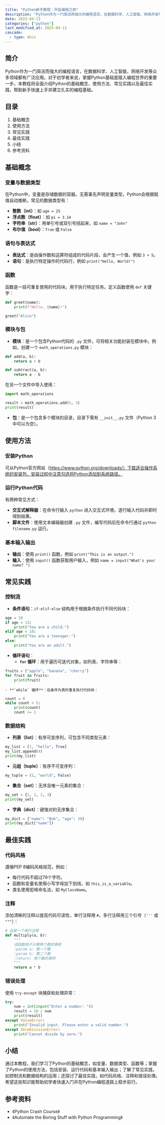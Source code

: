 ```yaml
---
title: "Python新手教程：开启编程之旅"
description: "Python作为一门简洁而强大的编程语言，在数据科学、人工智能、网络开发等众多领域都有广泛应用。对于初学者来说，掌握Python基础是踏入编程世界的重要一步。本教程将全面介绍Python的基础概念、使用方法、常见实践以及最佳实践，帮助新手快速上手并建立扎实的编程基础。"
date: 2025-04-13
categories: ["python"]
last_modified_at: 2025-04-13
cascade:
  - type: docs
---
```



## 简介
Python作为一门简洁而强大的编程语言，在数据科学、人工智能、网络开发等众多领域都有广泛应用。对于初学者来说，掌握Python基础是踏入编程世界的重要一步。本教程将全面介绍Python的基础概念、使用方法、常见实践以及最佳实践，帮助新手快速上手并建立扎实的编程基础。

<!-- more -->
## 目录
1. 基础概念
2. 使用方法
3. 常见实践
4. 最佳实践
5. 小结
6. 参考资料

## 基础概念
### 变量与数据类型
在Python中，变量是存储数据的容器。无需事先声明变量类型，Python会根据赋值自动推断。常见的数据类型有：
- **整数（int）**：如 `age = 25`
- **浮点数（float）**：如 `pi = 3.14`
- **字符串（str）**：用单引号或双引号括起来，如 `name = "John"`
- **布尔值（bool）**：`True` 或 `False`

### 语句与表达式
- **表达式**：是由操作数和运算符组成的代码片段，会产生一个值，例如 `3 + 5`。
- **语句**：是执行特定操作的代码行，例如 `print("Hello, World!")`

### 函数
函数是一段可重复使用的代码块，用于执行特定任务。定义函数使用 `def` 关键字：
```python
def greet(name):
    print(f"Hello, {name}!")

greet("Alice")
```

### 模块与包
- **模块**：是一个包含Python代码的 `.py` 文件，可将相关功能封装在模块中。例如，创建一个 `math_operations.py` 模块：
```python
def add(a, b):
    return a + b

def subtract(a, b):
    return a - b
```
在另一个文件中导入使用：
```python
import math_operations

result = math_operations.add(5, 3)
print(result)  
```
- **包**：是一个包含多个模块的目录，目录下需有 `__init__.py` 文件（Python 3 中可以为空）。

## 使用方法
### 安装Python
可从Python官方网站（https://www.python.org/downloads/）下载适合操作系统的安装包，安装过程中注意勾选将Python添加到系统路径。

### 运行Python代码
有两种常见方式：
- **交互式解释器**：在命令行输入 `python` 进入交互式环境，逐行输入代码并即时得到结果。
- **脚本文件**：使用文本编辑器创建 `.py` 文件，编写代码后在命令行通过 `python filename.py` 运行。

### 基本输入输出
- **输出**：使用 `print()` 函数，例如 `print("This is an output.")`
- **输入**：使用 `input()` 函数获取用户输入，例如 `name = input("What's your name? ")`

## 常见实践
### 控制流
- **条件语句**：`if-elif-else` 结构用于根据条件执行不同代码块：
```python
age = 18
if age < 13:
    print("You are a child.")
elif age < 18:
    print("You are a teenager.")
else:
    print("You are an adult.")
```
- **循环语句**：
    - **`for` 循环**：用于遍历可迭代对象，如列表、字符串等：
```python
fruits = ["apple", "banana", "cherry"]
for fruit in fruits:
    print(fruit)
```
    - **`while` 循环**：在条件为真时重复执行代码块：
```python
count = 0
while count < 5:
    print(count)
    count += 1
```

### 数据结构
- **列表（list）**：有序可变序列，可包含不同类型元素：
```python
my_list = [1, "hello", True]
my_list.append(4)
print(my_list)  
```
- **元组（tuple）**：有序不可变序列：
```python
my_tuple = (1, "world", False)
```
- **集合（set）**：无序且唯一元素的集合：
```python
my_set = {1, 2, 2, 3}
print(my_set)  
```
- **字典（dict）**：键值对的无序集合：
```python
my_dict = {"name": "Bob", "age": 30}
print(my_dict["name"])  
```

## 最佳实践
### 代码风格
遵循PEP 8编码风格规范，例如：
- 每行代码不超过79个字符。
- 函数和变量名使用小写字母加下划线，如 `this_is_a_variable`。
- 类名使用驼峰命名法，如 `MyClassName`。

### 注释
添加清晰的注释以提高代码可读性，单行注释用 `#`，多行注释用三个引号（`'''` 或 `"""`）：
```python
# 这是一个单行注释
def multiply(a, b):
    """
    该函数用于计算两个数的乘积
    :param a: 第一个数
    :param b: 第二个数
    :return: 两个数的乘积
    """
    return a * b
```

### 错误处理
使用 `try-except` 块捕获和处理异常：
```python
try:
    num = int(input("Enter a number: "))
    result = 10 / num
    print(result)
except ValueError:
    print("Invalid input. Please enter a valid number.")
except ZeroDivisionError:
    print("Cannot divide by zero.")
```

## 小结
通过本教程，我们学习了Python的基础概念，如变量、数据类型、函数等；掌握了Python的使用方法，包括安装、运行代码和基本输入输出；了解了常见实践，如控制流和数据结构的运用；还探讨了最佳实践，如代码风格、注释和错误处理。希望这些知识能帮助初学者快速入门并在Python编程道路上稳步前行。

## 参考资料
- 《Python Crash Course》
- 《Automate the Boring Stuff with Python Programming》 